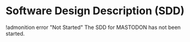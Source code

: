 # Software Design Description (SDD)

!admonition error "Not Started"
The SDD for MASTODON has not been started.
